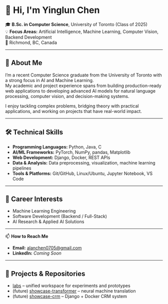 # 👋 Hi, I'm Yinglun Chen

🎓 **B.Sc. in Computer Science**, University of Toronto (Class of 2025)  
💡 **Focus Areas:** Artificial Intelligence, Machine Learning, Computer Vision, Backend Development  
📍 Richmond, BC, Canada  

---

## 💼 About Me

I’m a recent Computer Science graduate from the University of Toronto with a strong focus in AI and Machine Learning.  
My academic and project experience spans from building production-ready web applications to developing advanced AI models for natural language processing, computer vision, and decision-making systems.  

I enjoy tackling complex problems, bridging theory with practical applications, and working on projects that have real-world impact.  

---

## 🛠️ Technical Skills

- **Programming Languages:** Python, Java, C  
- **AI/ML Frameworks:** PyTorch, NumPy, pandas, Matplotlib  
- **Web Development:** Django, Docker, REST APIs  
- **Data & Analysis:** Data preprocessing, visualization, machine learning pipelines  
- **Tools & Platforms:** Git/GitHub, Linux/Ubuntu, Jupyter Notebook, VS Code  

---

## 🎯 Career Interests

- Machine Learning Engineering  
- Software Development (Backend / Full-Stack)  
- AI Research & Applied AI Solutions  

---

📫 **How to Reach Me**  
- **Email:** [alanchen0705@gmail.com](mailto:alanchen0705@gmail.com)  
- **LinkedIn:** *Coming Soon*

---

## 🔗 Projects & Repositories
- [labs](https://github.com/AlanC12138/labs) – unified workspace for experiments and prototypes  
- (future) [showcase-transformer](#) – neural machine translation  
- (future) [showcase-crm](#) – Django + Docker CRM system  

